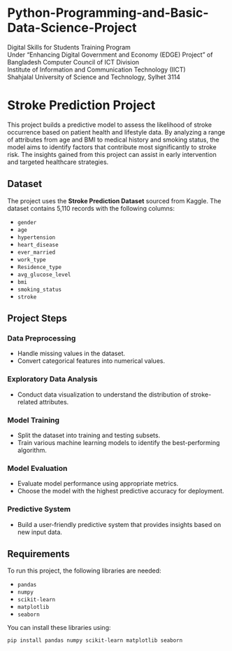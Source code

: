 # Python-Programming-and-Basic-Data-Science-Project
Digital Skills for Students Training Program<br>
Under “Enhancing Digital Government and Economy (EDGE) Project” of<br>
Bangladesh Computer Council of ICT Division<br>
Institute of Information and Communication Technology (IICT)<br>
Shahjalal University of Science and Technology, Sylhet 3114<br>

<!DOCTYPE html>
<html lang="en">
<head>
  <meta charset="UTF-8">
  <meta name="viewport" content="width=device-width, initial-scale=1.0">
  <title>Stroke Prediction Project</title>
</head>
<body>

# Stroke Prediction Project

This project builds a predictive model to assess the likelihood of stroke occurrence based on patient health and lifestyle data. By analyzing a range of attributes from age and BMI to medical history and smoking status, the model aims to identify factors that contribute most significantly to stroke risk. The insights gained from this project can assist in early intervention and targeted healthcare strategies.

## Dataset

The project uses the **Stroke Prediction Dataset** sourced from Kaggle. The dataset contains 5,110 records with the following columns:

- `gender`
- `age`
- `hypertension`
- `heart_disease`
- `ever_married`
- `work_type`
- `Residence_type`
- `avg_glucose_level`
- `bmi`
- `smoking_status`
- `stroke`

## Project Steps

### Data Preprocessing
- Handle missing values in the dataset.
- Convert categorical features into numerical values.

### Exploratory Data Analysis
- Conduct data visualization to understand the distribution of stroke-related attributes.

### Model Training
- Split the dataset into training and testing subsets.
- Train various machine learning models to identify the best-performing algorithm.

### Model Evaluation
- Evaluate model performance using appropriate metrics.
- Choose the model with the highest predictive accuracy for deployment.

### Predictive System
- Build a user-friendly predictive system that provides insights based on new input data.

## Requirements

To run this project, the following libraries are needed:
- `pandas`
- `numpy`
- `scikit-learn`
- `matplotlib`
- `seaborn`

You can install these libraries using:
```bash
pip install pandas numpy scikit-learn matplotlib seaborn

